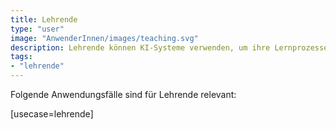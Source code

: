 ```yaml
---
title: Lehrende
type: "user"
image: "AnwenderInnen/images/teaching.svg"
description: Lehrende können KI-Systeme verwenden, um ihre Lernprozesse zu verbessern.
tags:
- "lehrende"
---
```




Folgende Anwendungsfälle sind für Lehrende relevant:

[usecase=lehrende]
